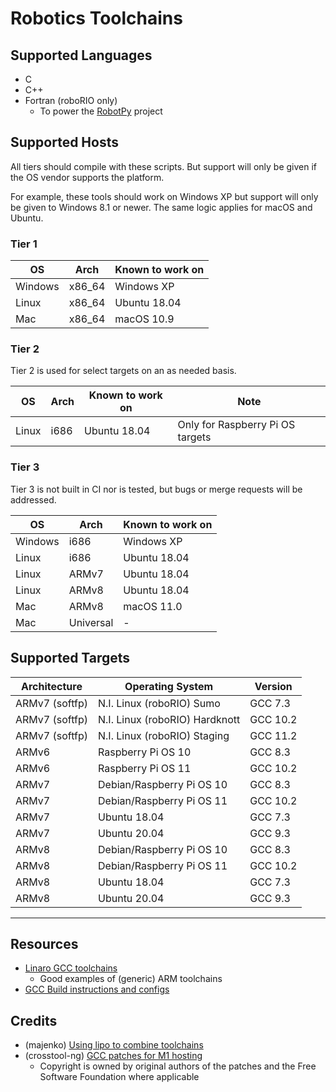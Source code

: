 # Robotics Toolchains

## Supported Languages
  * C
  * C++
  * Fortran (roboRIO only)
    * To power the [RobotPy](https://github.com/robotpy) project

## Supported Hosts

All tiers should compile with these scripts. But support will only
be given if the OS vendor supports the platform.

For example, these tools should work on Windows XP but support
will only be given to Windows 8.1 or newer. The same logic applies
for macOS and Ubuntu.

### Tier 1

| OS | Arch | Known to work on |
| - | - | - |
| Windows | x86_64 | Windows XP |
| Linux | x86_64 | Ubuntu 18.04 |
| Mac | x86_64 | macOS 10.9 |

### Tier 2

Tier 2 is used for select targets on an as needed basis.

| OS | Arch | Known to work on | Note |
| - | - | - | - |
| Linux | i686 | Ubuntu 18.04 | Only for Raspberry Pi OS targets |

### Tier 3

Tier 3 is not built in CI nor is tested, but bugs or merge requests will be addressed.

| OS | Arch | Known to work on |
| - | - | - |
| Windows | i686 | Windows XP |
| Linux | i686 | Ubuntu 18.04 |
| Linux | ARMv7 | Ubuntu 18.04 |
| Linux | ARMv8 | Ubuntu 18.04 |
| Mac | ARMv8 | macOS 11.0 |
| Mac | Universal | - |

## Supported Targets

| Architecture | Operating System | Version |
| - | - | - |
| ARMv7 (softfp) | N.I. Linux (roboRIO) Sumo | GCC 7.3
| ARMv7 (softfp) | N.I. Linux (roboRIO) Hardknott | GCC 10.2
| ARMv7 (softfp) | N.I. Linux (roboRIO) Staging | GCC 11.2
| ARMv6 | Raspberry Pi OS 10 | GCC 8.3
| ARMv6 | Raspberry Pi OS 11 | GCC 10.2
| ARMv7 | Debian/Raspberry Pi OS 10 | GCC 8.3
| ARMv7 | Debian/Raspberry Pi OS 11 | GCC 10.2
| ARMv7 | Ubuntu 18.04 | GCC 7.3
| ARMv7 | Ubuntu 20.04 | GCC 9.3
| ARMv8 | Debian/Raspberry Pi OS 10 | GCC 8.3
| ARMv8 | Debian/Raspberry Pi OS 11 | GCC 10.2
| ARMv8 | Ubuntu 18.04 | GCC 7.3
| ARMv8 | Ubuntu 20.04 | GCC 9.3

-----

## Resources
  * [Linaro GCC toolchains](https://releases.linaro.org/components/toolchain/binaries/)
    * Good examples of (generic) ARM toolchains
  * [GCC Build instructions and configs](https://gcc.gnu.org/install/)

## Credits
  * (majenko) [Using lipo to combine toolchains](https://majenko.co.uk/blog/how-i-cross-compile-fat-binary-cross-compiler-os-x-big-sur)
  * (crosstool-ng) [GCC patches for M1 hosting](https://github.com/crosstool-ng/crosstool-ng/)
    * Copyright is owned by original authors of the patches and the Free Software Foundation where applicable
